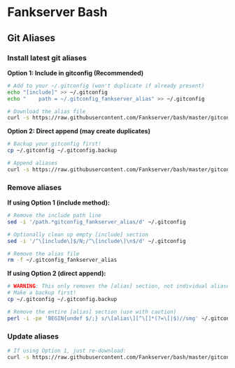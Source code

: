 Fankserver Bash
===============

## Git Aliases

### Install latest git aliases

**Option 1: Include in gitconfig (Recommended)**
```bash
# Add to your ~/.gitconfig (won't duplicate if already present)
echo "[include]" >> ~/.gitconfig
echo "    path = ~/.gitconfig_fankserver_alias" >> ~/.gitconfig

# Download the alias file
curl -s https://raw.githubusercontent.com/Fankserver/bash/master/gitconfig_alias > ~/.gitconfig_fankserver_alias
```

**Option 2: Direct append (may create duplicates)**
```bash
# Backup your gitconfig first!
cp ~/.gitconfig ~/.gitconfig.backup

# Append aliases
curl -s https://raw.githubusercontent.com/Fankserver/bash/master/gitconfig_alias >> ~/.gitconfig
```

### Remove aliases

**If using Option 1 (include method):**
```bash
# Remove the include path line
sed -i '/path.*gitconfig_fankserver_alias/d' ~/.gitconfig

# Optionally clean up empty [include] section
sed -i '/^\[include\]$/N;/^\[include\]\n$/d' ~/.gitconfig

# Remove the alias file
rm -f ~/.gitconfig_fankserver_alias
```

**If using Option 2 (direct append):**
```bash
# WARNING: This only removes the [alias] section, not individual aliases
# Make a backup first!
cp ~/.gitconfig ~/.gitconfig.backup

# Remove the entire [alias] section (use with caution)
perl -i -pe 'BEGIN{undef $/;} s/\[alias\][^\[]*(?=\[|$)//smg' ~/.gitconfig
```

### Update aliases
```bash
# If using Option 1, just re-download:
curl -s https://raw.githubusercontent.com/Fankserver/bash/master/gitconfig_alias > ~/.gitconfig_fankserver_alias
```
